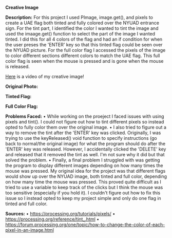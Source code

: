 **Creative Image**

**Description:**
For this project I used PImage, image.get(), and pixels to create a UAE flag both tinted and fully colored over the NYUAD entrance sign. For the tint part, I identified the color I wanted to tint the image and used the imaage.get() function to select the part of the image I wanted tinted. I did this for all 4 colors of the flag and had an if condition for when the user preses the 'ENTER' key so that this tinted flag could be seen over the NYUAD picture. For the full color flag I accessed the pixels of the image to color different sections different colors to match the UAE flag. This full color flag is seen when the mouse is pressed and is gone when the mouse is released.

[Here]() is a video of my creative image!

**Original Photo:**


**Tinted Flag:**


**Full Color Flag:**


**Problems Faced:**
• While working on the proeject I faced issues with using pixels and tint(). I could not figure out how to tint different pixels so instead opted to fully color them over the original image.
• I also tried to figure out a way to remove the tint after the 'ENTER' key was clicked. Originally, I was trying to use the keyReleased() void function to specify instructions (go back to normal/the original image) for what the program should do after the 'ENTER' key was released. However, I accidentally clicked the 'DELETE' key and released that it removed the tint as well. I'm not sure why it did but that solved the problem.
• Finally, a final problem I struggled with was getting the program to display different images depending on how many times the mouse was pressed. My original idea for the project was that different flags would show up over the NYUAD image, both tinted and full color, depending on how many time the mouse was pressed. This proved quite difficult as I tried to use a variable to keep track of the clicks but I think the mouse was too sensitive (especially if you hold it). I couldn't figure out how to fix this issue so I instead opted to keep my project simple and only do one flag in tinted and full color.

**Sources:**
• https://processing.org/tutorials/pixels/
• https://processing.org/reference/tint_.html
• https://forum.processing.org/one/topic/how-to-change-the-color-of-each-pixel-in-an-image.html
